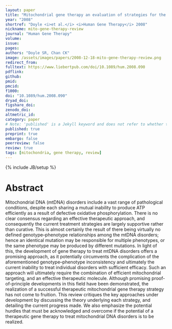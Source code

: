 ```yaml
---
layout: paper
title: "Mitochondrial gene therapy an evaluation of strategies for the treatment of mitochondrial DNA disorders"
year: "2008"
shortref: "Doyle <i>et al.</i> <i>Human Gene Therapy</i> 2008"
nickname: mito-gene-therapy-review
journal: "Human Gene Therapy"
volume: 
issue:
pages: 
authors: "Doyle SR, Chan CK"
image: /assets/images/papers/2008-12-18-mito-gene-therapy-review.png
redirect_from: 
fulltext: https://www.liebertpub.com/doi/10.1089/hum.2008.090
pdflink: 
github: 
pmid: 
pmcid: 
f1000: 
doi: "10.1089/hum.2008.090"
dryad_doi:
figshare_doi: 
zenodo_doi: 
altmetric_id: 
category: paper
# Note: 'published' is a Jekyll keyword and does not refer to whether the paper is published, but rather to whether this Markdown should be part of the rendered site.
published: true
preprint: true
embargo: false	
peerreview: false
review: true
tags: [mitochondria, gene therapy, review]
---
```

{% include JB/setup %}

# Abstract 

Mitochondrial DNA (mtDNA) disorders include a vast range of pathological conditions, despite each sharing a mutual inability to produce ATP efficiently as a result of defective oxidative phosphorylation. There is no clear consensus regarding an effective therapeutic approach, and consequently the current treatment strategies are largely supportive rather than curative. This is almost certainly the result of there being virtually no defined genotype–phenotype relationships among the mtDNA disorders; hence an identical mutation may be responsible for multiple phenotypes, or the same phenotype may be produced by different mutations. In light of this, the development of gene therapy to treat mtDNA disorders offers a promising approach, as it potentially circumvents the complication of the aforementioned genotype–phenotype inconsistency and ultimately the current inability to treat individual disorders with sufficient efficacy. Such an approach will ultimately require the combination of efficient mitochondrial targeting, and an effective therapeutic molecule. Although promising proof-of-principle developments in this field have been demonstrated, the realization of a successful therapeutic mitochondrial gene therapy strategy has not come to fruition. This review critiques the key approaches under development by discussing the theory underlying each strategy, and detailing the current progress made. We also emphasize the potential hurdles that must be acknowledged and overcome if the potential of a therapeutic gene therapy to treat mitochondrial DNA disorders is to be realized.

